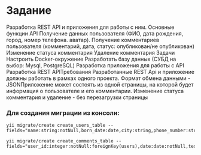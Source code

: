 # Задание


   Разработка REST API и приложения для работы с ним. Основные функции API
Получение данных пользователя (ФИО, дата рождения, город, номер телефона. аватар).
Получение комментариев пользователя (комментарий, дата, статус: опубликован/не опубликован)
Изменение статуса комментария
Удаление комментария Задачи
Настроить Docker-окружение
Разработать базу данных (СУБД на выбор: Mysql, PostgreSQL)
Разработка приложения для работы с API
Разработка REST APIТребования
Разработанные REST Api и приложение должны работать в рамках одного проекта.
Формат обмена данными - JSONПриложение может состоять из одной страницы, на которой будет информация о пользователе и его комментарии. Изменение статуса комментария и удаление - без перезагрузки страницы

### Для создания миграции из консоли:
    yii migrate/create create_users_table --fields="name:string:notNull,born_date:date,city:string,phone_number:string:unique,avatar:string:defaultValue(null)"

    yii migrate/create create_comments_table --fields="user_id:integer:notNull:foreignKey(users),date:date:notNull,text:text,published_at:boolean:notnull"

